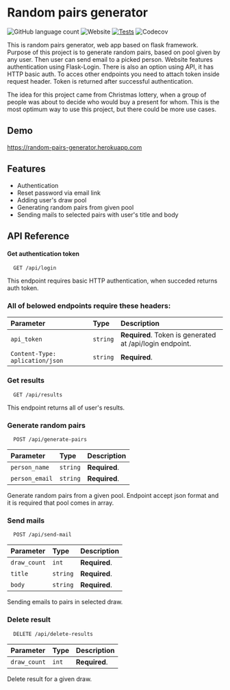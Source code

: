 
# Random pairs generator
![GitHub language count](https://img.shields.io/github/languages/count/marcinkaczmarek10/pairs_generator_flask) ![Website](https://img.shields.io/website?url=https%3A%2F%2Frandom-pairs-generator.herokuapp.com) [![Tests](https://github.com/marcinkaczmarek10/pairs_generator_flask/actions/workflows/python-app.yml/badge.svg)](https://github.com/marcinkaczmarek10/pairs_generator_flask/actions/workflows/python-app.yml) ![Codecov](https://img.shields.io/codecov/c/github/marcinkaczmarek10/pairs_generator_flask)

This is random pairs generator, web app based on flask framework. 
Purpose of this project is to generate random pairs, based on pool given by any user.
Then user can send email to a picked person. Website features authentication using Flask-Login.
There is also an option using API, it has HTTP basic auth. To acces other endpoints you need to attach token inside request header. Token is returned after successful authentication.

The idea for this project came from Christmas lottery, when a group of people was about to decide
who would buy a present for whom. This is the most optimum way to use this project, but there could be more use cases. 



## Demo

https://random-pairs-generator.herokuapp.com



## Features

- Authentication
- Reset password via email link
- Adding user's draw pool
- Generating random pairs from given pool
- Sending mails to selected pairs with user's title and body


## API Reference

#### Get authentication token

```http
  GET /api/login
```
This endpoint requires basic HTTP authentication, when succeded returns auth token.

### All of belowed endpoints require these headers:

| Parameter | Type     | Description                       |
| :-------- | :------- | :-------------------------------- |
| `api_token`      | `string` | **Required**. Token is generated at /api/login endpoint.|
| `Content-Type: aplication/json`      | `string` | **Required**. |

### Get results

```http
  GET /api/results
```
This endpoint returns all of user's results.

### Generate random pairs
```http
  POST /api/generate-pairs
```

| Parameter | Type     | Description                       |
| :-------- | :------- | :-------------------------------- |
| `person_name`| `string` | **Required**. |
| `person_email`| `string` | **Required**. |

 Generate random pairs from a given pool. Endpoint accept json format and it is required that pool comes in array.

### Send mails
```http
  POST /api/send-mail
```
| Parameter | Type     | Description                       |
| :-------- | :------- | :-------------------------------- |
| `draw_count`| `int` | **Required**.|
| `title`| `string` | **Required**. |
| `body`| `string` | **Required**. |

Sending emails to pairs in selected draw. 

### Delete result
```http
  DELETE /api/delete-results
```
| Parameter | Type     | Description                       |
| :-------- | :------- | :-------------------------------- |
| `draw_count`| `int` | **Required**.|

Delete result for a given draw. 




